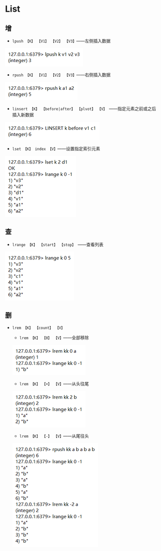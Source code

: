 # List

## 增

- `lpush 【K】 【V1】 【V2】 【V3】`——左侧插入数据

![1558683310453](List.assets/1558683310453.png)

- `rpush 【K】 【V1】 【V2】 【V3】`——右侧插入数据

![1558683343763](List.assets/1558683343763.png)

- `linsert 【K】 【before|after】 【plvot】 【V】 `——指定元素之前或之后插入新数据

![1558683431824](List.assets/1558683431824.png)

- `lset 【K】 index 【V】`——设置指定索引元素

![1558683697730](List.assets/1558683697730.png)

## 查

- `lrange 【K】 【start】 【stop】 `——查看列表

![1558683465532](List.assets/1558683465532.png)

## 删

- `lrem 【K】 【count】 【V】`
	
	- `lrem 【K】 【0】 【V】`——全部移除
	
	![1558684602878](List.assets/1558684602878.png)
	
	- `lrem 【K】 【+】 【V】`——从头往尾
	
	![1558684552586](List.assets/1558684552586.png)
	
	- `lrem 【K】 【-】 【V】`——从尾往头
	
	![1558684528090](List.assets/1558684528090.png)

